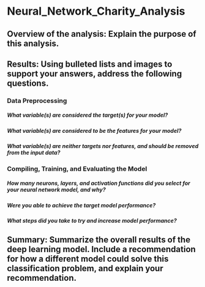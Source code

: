 # Neural_Network_Charity_Analysis

## Overview of the analysis: Explain the purpose of this analysis.

## Results: Using bulleted lists and images to support your answers, address the following questions.

### Data Preprocessing
##### What variable(s) are considered the target(s) for your model?
##### What variable(s) are considered to be the features for your model?
##### What variable(s) are neither targets nor features, and should be removed from the input data?
### Compiling, Training, and Evaluating the Model
##### How many neurons, layers, and activation functions did you select for your neural network model, and why?
##### Were you able to achieve the target model performance?
##### What steps did you take to try and increase model performance?
## Summary: Summarize the overall results of the deep learning model. Include a recommendation for how a different model could solve this classification problem, and explain your recommendation.
